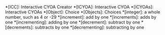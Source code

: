 *[ICC]: Interactive CYOA Creator
*[ICYOA]: Interactive CYOA
*[ICYOAs]: Interactive CYOAs
*[Object]: Choice
*[Objects]: Choices
*[integer]: a whole number, such as 4 or -29
*[increment]: add by one
*[increments]: adds by one
*[incrementing]: adding by one
*[decrement]: subtract by one
*[decrements]: subtracts by one
*[decrementing]: subtracting by one